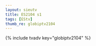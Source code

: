 ```yaml
--- 
layout: sieutv
title: ES2104 s1
tags: [EStv]
thumb_re: globiptv2104
---
```

{% include tvadv key="globiptv2104" %} 
